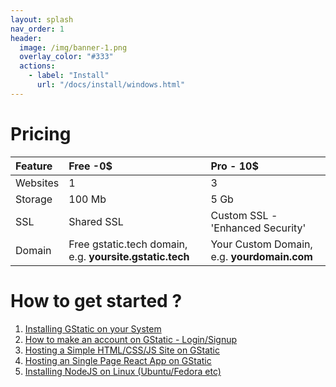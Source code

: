 ```yaml
---
layout: splash
nav_order: 1
header:
  image: /img/banner-1.png
  overlay_color: "#333"
  actions:
    - label: "Install"
      url: "/docs/install/windows.html"
---
```


 
# Pricing 

| Feature | Free -0$                                           | Pro - 10$ |
|:--------|:---------------------------------------------------|:--------------------------------------|
| Websites| 1                                                  |3                                      |
|Storage  | 100 Mb                                             |5 Gb                                   |
|SSL      |Shared SSL                                          |Custom SSL - 'Enhanced Security'       |
|Domain   |Free gstatic.tech domain, e.g. **yoursite.gstatic.tech**|Your Custom Domain, e.g. **yourdomain.com**|
  
  
# How to get started ? 
1. [Installing GStatic on your System](/install)
2. [How to make an account on GStatic - Login/Signup](/auth)
3. [Hosting a Simple HTML/CSS/JS Site on GStatic](/simple)
4. [Hosting an Single Page React App on GStatic](/react)
5. [Installing NodeJS on Linux (Ubuntu/Fedora etc)](/node-linux)
